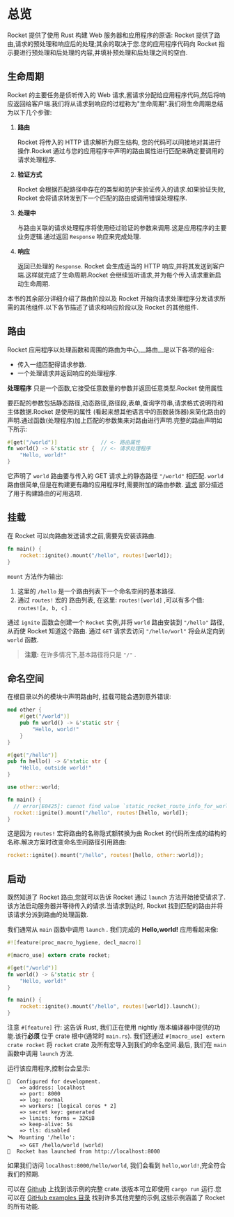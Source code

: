 # 总览

Rocket 提供了使用 Rust 构建 Web 服务器和应用程序的原语: Rocket 提供了路由,请求的预处理和响应后的处理;其余的取决于您.您的应用程序代码向 Rocket 指示要进行预处理和后处理的内容,并填补预处理和后处理之间的空白.

## 生命周期

Rocket 的主要任务是侦听传入的 Web 请求,酱请求分配给应用程序代码,然后将响应返回给客户端.我们将从请求到响应的过程称为"生命周期".我们将生命周期总结为以下几个步骤:

1. **路由**

    Rocket 将传入的 HTTP 请求解析为原生结构, 您的代码可以间接地对其进行操作.Rocket 通过与您的应用程序中声明的路由属性进行匹配来确定要调用的请求处理程序.

2. **验证方式**

    Rocket 会根据匹配路径中存在的类型和防护来验证传入的请求.如果验证失败, Rocket 会将请求转发到下一个匹配的路由或调用错误处理程序.

3. **处理中**

    与路由关联的请求处理程序将使用经过验证的参数来调用.这是应用程序的主要业务逻辑.通过返回 `Response` 响应来完成处理.

4. **响应**

    返回已处理的 `Response`. Rocket 会生成适当的 HTTP 响应,并将其发送到客户端.这样就完成了生命周期.Rocket 会继续监听请求,并为每个传入请求重新启动生命周期.

本书的其余部分详细介绍了路由阶段以及 Rocket 开始向请求处理程序分发请求所需的其他组件.以下各节描述了请求和响应阶段以及 Rocket 的其他组件.

## 路由

Rocket 应用程序以处理函数和周围的路由为中心,__路由__是以下各项的组合:

- 传入一组匹配得请求参数.
- 一个处理请求并返回响应的处理程序.

__处理程序__ 只是一个函数,它接受任意数量的参数并返回任意类型.Rocket 使用属性

要匹配的参数包括静态路径,动态路径,路径段,表单,查询字符串,请求格式说明符和主体数据.Rocket 是使用的属性 (看起来想其他语言中的函数装饰器)来简化路由的声明.通过函数(处理程序)加上匹配的参数集来对路由进行声明.完整的路由声明如下所示:

```rust
#[get("/world")]              // <- 路由属性
fn world() -> &'static str {  // <- 请求处理程序
    "Hello, world!"
}
```

它声明了 `world` 路由要与传入的 GET 请求上的静态路径 `"/world"` 相匹配. `world` 路由很简单,但是在构建更有趣的应用程序时,需要附加的路由参数. [请求](https://rocket.rs/v0.4/guide/requests) 部分描述了用于构建路由的可用选项.

## 挂载

在 Rocket 可以向路由发送请求之前,需要先安装该路由.

```rust
fn main() {
    rocket::ignite().mount("/hello", routes![world]);
}
```

`mount` 方法作为输出:

1. 这里的 `/hello` 是一个路由列表下一个命名空间的基本路径.
2. 通过 `routes!` 宏的 路由列表, 在这里: `routes![world]` ,可以有多个值: `routes![a, b, c]` .

通过 `ignite` 函数会创建一个 `Rocket` 实例,并将 `world` 路由安装到 `"/hello"` 路径, 从而使 Rocket 知道这个路由. 通过 `GET` 请求去访问 `"/hello/worl"` 将会从定向到 `world` 函数.

> **注意:** 在许多情况下,基本路径将只是 `"/"` .

## 命名空间

在根目录以外的模块中声明路由时, 挂载可能会遇到意外错误:

```rust
mod other {
    #[get("/world")]
    pub fn world() -> &'static str {
        "Hello, world!"
    }
}

#[get("/hello")]
pub fn hello() -> &'static str {
    "Hello, outside world!"
}

use other::world;

fn main() {
  // error[E0425]: cannot find value `static_rocket_route_info_for_world` in this scope
  rocket::ignite().mount("/hello", routes![hello, world]);
}
```

这是因为 `routes!` 宏将路由的名称隐式额转换为由 Rocket 的代码所生成的结构的名称.解决方案时改变命名空间路径引用路由:

```rust
rocket::ignite().mount("/hello", routes![hello, other::world]);
```

## 启动

既然知道了 Rocket 路由,您就可以告诉 Rocket 通过 `launch` 方法开始接受请求了.该方法启动服务器并等待传入的请求.当请求到达时, Rocket 找到匹配的路由并将该请求分派到路由的处理函数.

我们通常从 `main` 函数中调用 `launch` . 我们完成的 __Hello,world!__ 应用看起来像:

```rust
#![feature(proc_macro_hygiene, decl_macro)]

#[macro_use] extern crate rocket;

#[get("/world")]
fn world() -> &'static str {
    "Hello, world!"
}

fn main() {
    rocket::ignite().mount("/hello", routes![world]).launch();
}
```

注意 `#[feature]` 行: 这告诉 Rust, 我们正在使用 nightly 版本编译器中提供的功能.该行**必须** 位于 crate 根中(通常时 `main.rs`). 我们还通过 `#[macro_use] extern crate rocket` 将 `rocket` crate 及所有宏导入到我们的命名空间.最后, 我们在 `main` 函数中调用 `launch` 方法.

运行该应用程序,控制台会显示:

```
🔧  Configured for development.
    => address: localhost
    => port: 8000
    => log: normal
    => workers: [logical cores * 2]
    => secret key: generated
    => limits: forms = 32KiB
    => keep-alive: 5s
    => tls: disabled
🛰  Mounting '/hello':
    => GET /hello/world (world)
🚀  Rocket has launched from http://localhost:8000
```

如果我们访问 `localhost:8000/hello/world`, 我们会看到 `hello,world!`,完全符合我们的预期.

可以在 [Github](https://github.com/SergioBenitez/Rocket/tree/v0.4/examples/hello_world) 上找到该示例的完整 crate.该版本可立即使用 `cargo run` 运行.您可以在 [GitHub examples 目录](https://github.com/SergioBenitez/Rocket/tree/v0.4/examples/) 找到许多其他完整的示例,这些示例涵盖了 Rocket 的所有功能.